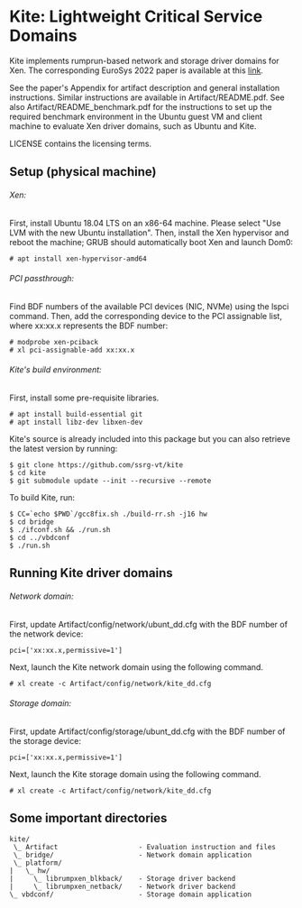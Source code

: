 # Kite: Lightweight Critical Service Domains

Kite implements rumprun-based network and storage driver domains for Xen. The corresponding EuroSys 2022 paper is available at this [link](https://www.ssrg.ece.vt.edu/papers/eurosys22.pdf).

See the paper's Appendix for artifact description and general installation
instructions. Similar instructions are available in Artifact/README.pdf. See also Artifact/README_benchmark.pdf for the instructions to set up the required benchmark environment in the Ubuntu guest VM and client machine to evaluate Xen driver domains, such as Ubuntu and Kite.

LICENSE contains the licensing terms.

## Setup (physical machine)

###### Xen: 
First, install Ubuntu 18.04 LTS on an x86-64 machine. Please select "Use LVM with the new Ubuntu installation". Then, install the Xen hypervisor and reboot the machine; GRUB should automatically boot Xen and launch Dom0:

```
# apt install xen-hypervisor-amd64
```

###### PCI passthrough: 
Find BDF numbers of the available PCI devices (NIC, NVMe) using the lspci command. Then, add the corresponding device to the PCI assignable
list, where xx:xx.x represents the BDF number:

```
# modprobe xen-pciback
# xl pci-assignable-add xx:xx.x
```

###### Kite's build environment:
First, install some pre-requisite libraries.

```
# apt install build-essential git
# apt install libz-dev libxen-dev
```

Kite's source is already included into this package but you can also retrieve the latest version by running:

```
$ git clone https://github.com/ssrg-vt/kite
$ cd kite
$ git submodule update --init --recursive --remote
```

To build Kite, run:

```
$ CC=`echo $PWD`/gcc8fix.sh ./build-rr.sh -j16 hw
$ cd bridge
$ ./ifconf.sh && ./run.sh
$ cd ../vbdconf
$ ./run.sh
```

## Running Kite driver domains
###### Network domain:
First, update Artifact/config/network/ubunt_dd.cfg with the BDF number of the network device:

```
pci=['xx:xx.x,permissive=1']
```
Next, launch the Kite network domain using the following command.

```
# xl create -c Artifact/config/network/kite_dd.cfg
```

###### Storage domain:
First, update Artifact/config/storage/ubunt_dd.cfg with the BDF number of the storage device:

```
pci=['xx:xx.x,permissive=1']
```
Next, launch the Kite storage domain using the following command.

```
# xl create -c Artifact/config/network/kite_dd.cfg
```

## Some important directories

```
kite/
 \_ Artifact                    - Evaluation instruction and files
 \_ bridge/                     - Network domain application 
 \_ platform/
|   \_ hw/
|     \_ librumpxen_blkback/    - Storage driver backend
|     \_ librumpxen_netback/    - Network driver backend
\_ vbdconf/                     - Storage domain application
```
